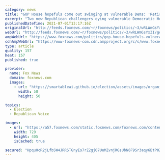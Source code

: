 ```yaml
---
category: news
title: "GOP House hopefuls come out swinging at vulnerable Dems: 'Retire Nancy Pelosi,' 'Put a check on Joe Biden'"
excerpt: "Two new Republican challengers eying vulnerable Democratic House members are announcing their candidacies Thursday morning."
publishedDateTime: 2021-07-01T13:17:16Z
originalUrl: "http://feeds.foxnews.com/~r/foxnews/politics/~3/wRLWmGsYxZI/gop-house-hopefuls-vulnerable-dems-pelosi-biden"
webUrl: "http://feeds.foxnews.com/~r/foxnews/politics/~3/wRLWmGsYxZI/gop-house-hopefuls-vulnerable-dems-pelosi-biden"
ampWebUrl: "https://www.foxnews.com/politics/gop-house-hopefuls-vulnerable-dems-pelosi-biden.amp"
cdnAmpWebUrl: "https://www-foxnews-com.cdn.ampproject.org/c/s/www.foxnews.com/politics/gop-house-hopefuls-vulnerable-dems-pelosi-biden.amp"
type: article
quality: 157
heat: 157
published: true

provider:
  name: Fox News
  domain: foxnews.com
  images:
    - url: "https://smartableai.github.io/election/assets/images/organizations/foxnews.com-50x50.jpg"
      width: 50
      height: 50

topics:
  - Election
  - Republican Voice

images:
  - url: "https://a57.foxnews.com/static.foxnews.com/foxnews.com/content/uploads/2019/12/720/405/Abigail-Spanberger-Getty.jpg?ve=1&tl=1"
    width: 720
    height: 405
    isCached: true

secured: "Hpqu0cR2jLfbSW4JRRSTGnyEs7rZ2gj07UuMZvnjRGsUbN6F9Sr3aqy6BtPOZlhZyQFOrx2RGW6fXjXAfuG8RbQEgW9HvsZPU5EGVwFxv9NoG7LuZClFQbQ2evf9l6VGT1/IRyvM/Uii/HpL+lfL0s+k25+it8kR9ifDu0ZePc7jPx+yVOkxl4vQtUx+bNtU5Rq/jo6cxzx1b0oNk3mtA9EU91BPMzHA8IB8Uj8sqNS1Fqsrp9CIDD0wdEm2hqOhvKLioeiYyJnXg8JiuxRvM3H6STVhPNtmh1/7jJ0JAAD1r1d/myQ2WsOBXrY1lufIokHIpGCNB9uZnUvm0HPU0uBIhz1veQe08CjFSN67kr8=;r7Ei4ef4DiOM0T3ceq9kIw=="
---
```


